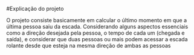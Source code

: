 #Explicação do projeto

O projeto consiste basicamente em calcular o último momento
em que a última pessoa saiu da escada. Considerando alguns
aspectos essenciais como a direção desejada pela pessoa, o
tempo de cada um (chegada e saída), e considerar que duas
pessoas ou mais podem acessar a escada rolante desde que 
esteja na mesma direção de ambas as pessoas

